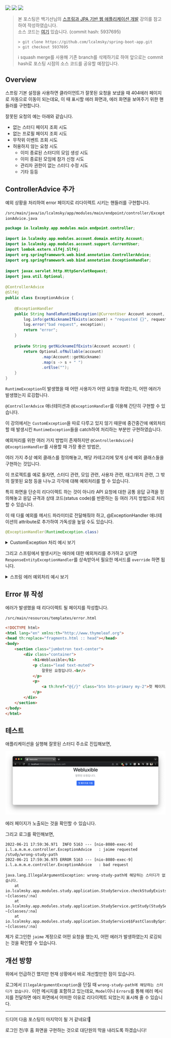 ![](https://img.shields.io/badge/spring--boot-2.5.4-red) ![](https://img.shields.io/badge/gradle-7.1.1-brightgreen) ![](https://img.shields.io/badge/java-11-blue)

> 본 포스팅은 백기선님의 [스프링과 JPA 기반 웹 애플리케이션 개발](https://www.inflearn.com/course/%EC%8A%A4%ED%94%84%EB%A7%81-JPA-%EC%9B%B9%EC%95%B1/dashboard) 강의를 참고하여 작성하였습니다.  
> 소스 코드는 [여기](https://github.com/lcalmsky/spring-boot-app) 있습니다. (commit hash: 5937695)
> ```shell
> > git clone https://github.com/lcalmsky/spring-boot-app.git
> > git checkout 5937695
> ```
> ℹ️ squash merge를 사용해 기존 branch를 삭제하기로 하여 앞으로는 commit hash로 포스팅 시점의 소스 코드를 공유할 예정입니다.

## Overview

스프링 기본 설정을 사용하면 클라이언트가 잘못된 요청을 보냈을 때 404에러 페이지로 자동으로 이동이 되는데요, 이 때 표시할 에러 화면과, 에러 화면을 보여주기 위한 핸들러를 구현합니다.

잘못된 요청의 예는 아래와 같습니다.

* 없는 스터디 페이지 조회 시도
* 없는 프로필 페이지 조회 시도
* 무작위 이벤트 조회 시도
* 허용하지 않는 요청 시도
  * 이미 종료된 스터디의 모임 생성 시도
  * 이미 종료된 모임에 참가 신청 시도
  * 관리자 권한이 없는 스터디 수정 시도
  * 기타 등등

## ControllerAdvice 추가

예외 상황을 처리하여 error 페이지로 리다이렉트 시키는 핸들러를 구현합니다.

`/src/main/java/io/lcalmsky/app/modules/main/endpoint/controller/ExceptionAdvice.java`

```java
package io.lcalmsky.app.modules.main.endpoint.controller;

import io.lcalmsky.app.modules.account.domain.entity.Account;
import io.lcalmsky.app.modules.account.support.CurrentUser;
import lombok.extern.slf4j.Slf4j;
import org.springframework.web.bind.annotation.ControllerAdvice;
import org.springframework.web.bind.annotation.ExceptionHandler;

import javax.servlet.http.HttpServletRequest;
import java.util.Optional;

@ControllerAdvice
@Slf4j
public class ExceptionAdvice {

    @ExceptionHandler
    public String handleRuntimeException(@CurrentUser Account account, HttpServletRequest request, RuntimeException exception) {
        log.info(getNicknameIfExists(account) + "requested {}", request.getRequestURI());
        log.error("bad request", exception);
        return "error";
    }

    private String getNicknameIfExists(Account account) {
        return Optional.ofNullable(account)
                .map(Account::getNickname)
                .map(s -> s + " ")
                .orElse("");
    }
}
```

`RuntimeException`이 발생했을 때 어떤 사용자가 어떤 요청을 하였는지, 어떤 에러가 발생했는지 로깅합니다.

`@ControllerAdvice` 애너테이션과 `@ExceptionHandler`를 이용해 간단히 구현할 수 있습니다.

이 강의에서는 `CustomException`을 따로 다루고 있지 않기 때문에 중간중간에 예외처리 할 때 발생시킨 `RuntimeException`들을 catch하여 처리하는 부분만 구현하였습니다.

예외처리를 위한 여러 가지 방법이 존재하지만 `@ControllerAdvice`나 `@ExceptionHandler`를 사용할 때 가장 좋은 방법은,

여러 가지 추상 예외 클래스를 정의해놓고, 해당 카테고리에 맞게 상세 예외 클래스들을 구현하는 것입니다.

이 프로젝트를 예로 들자면, 스터디 관련, 모임 관련, 사용자 관련, 태그/위치 관련, 그 밖의 잘못된 요청 등을 나누고 각각에 대해 예외처리를 할 수 있습니다.

특히 화면을 단순히 리다이렉트 하는 것이 아니라 API 요청에 대한 공통 응답 규격을 정의해놓고 응답 규격과 상태 코드(status code)를 반환하는 등 여러 가지 방법으로 처리할 수 있습니다.

이 때 다룰 예외를 메서드 파라미터로 전달해줘야 하고, @ExceptionHandler 애너테이션의 attribute로 추가하여 가독성을 높일 수도 있습니다.

```java
@ExceptionHandler(RuntimeException.class)
```

<details>
<summary>CustomException 처리 예시 보기</summary>

```java
  @ExceptionHandler(CustomException.class)
  public ResponseEntity<CustomError> handleCustomException(CustomException customException,
      ServletWebRequest webRequest) {
    return ResponseEntity
        .status(customException.getStatusCode())
        .body(CustomError.builder()
            .timestamp(LocalDateTime.now().toString())
            .status(customException.getRawStatusCode())
            .error(customException.getStatusCode().getReasonPhrase())
            .message(customException.getMessage())
            .path(webRequest.getRequest().getRequestURI())
            .build());
  }
```

```java
public class CustomException extends HttpStatusCodeException {

  protected CustomException(HttpStatus httpStatus, String message) {
    super(httpStatus, message);
  }
}
```

```java
@Getter
@NoArgsConstructor(access = AccessLevel.PROTECTED)
@AllArgsConstructor
@Builder
public class CustomError {

  private String timestamp;
  private Integer status;
  private String error;
  private String message;
  private String path;
}
```

</details>

그리고 스프링에서 발생시키는 에러에 대한 예외처리를 추가하고 싶다면 `ResponseEntityExceptionHandler`를 상속받아서 필요한 메서드를 `override` 하면 됩니다.

<details>
<summary>스프링 에러 예외처리 예시 보기</summary>

```java
package io.lcalmsky.szs.infra.exception;

import io.lcalmsky.szs.infra.event.CustomError;
import java.time.LocalDateTime;
import java.util.List;
import org.springframework.context.support.DefaultMessageSourceResolvable;
import org.springframework.http.HttpHeaders;
import org.springframework.http.HttpStatus;
import org.springframework.http.ResponseEntity;
import org.springframework.http.converter.HttpMessageNotReadableException;
import org.springframework.validation.FieldError;
import org.springframework.web.bind.MethodArgumentNotValidException;
import org.springframework.web.bind.ServletRequestBindingException;
import org.springframework.web.bind.annotation.ControllerAdvice;
import org.springframework.web.context.request.ServletWebRequest;
import org.springframework.web.context.request.WebRequest;
import org.springframework.web.servlet.mvc.method.annotation.ResponseEntityExceptionHandler;

@ControllerAdvice
public class CustomExceptionHandler extends ResponseEntityExceptionHandler {

  @Override
  protected ResponseEntity<Object> handleServletRequestBindingException(
      ServletRequestBindingException ex, HttpHeaders headers, HttpStatus status,
      WebRequest request) {
    return ResponseEntity
        .status(status)
        .body(CustomError.builder()
            .timestamp(LocalDateTime.now().toString())
            .status(status.value())
            .error(status.getReasonPhrase())
            .message(ex.getMessage())
            .path(((ServletWebRequest) request).getRequest().getRequestURI())
            .build());
  }

  @Override
  protected ResponseEntity<Object> handleHttpMessageNotReadable(
      HttpMessageNotReadableException ex, HttpHeaders headers, HttpStatus status,
      WebRequest request) {
    return ResponseEntity
        .status(status)
        .body(CustomError.builder()
            .timestamp(LocalDateTime.now().toString())
            .status(status.value())
            .error(status.getReasonPhrase())
            .message(ex.getMessage())
            .path(((ServletWebRequest) request).getRequest().getRequestURI())
            .build());
  }

  @Override
  protected ResponseEntity<Object> handleMethodArgumentNotValid(MethodArgumentNotValidException ex,
      HttpHeaders headers, HttpStatus status, WebRequest request) {
    List<FieldError> fieldErrors = ex.getFieldErrors();
    return ResponseEntity
        .status(status)
        .body(CustomError.builder()
            .timestamp(LocalDateTime.now().toString())
            .status(status.value())
            .error(ex.getMessage())
            .message(fieldErrors.stream()
                .findFirst()
                .map(DefaultMessageSourceResolvable::getDefaultMessage)
                .orElse(ex.getMessage()))
            .path(((ServletWebRequest) request).getRequest().getRequestURI())
            .build());
  }
}
```

</details>

## Error 뷰 작성

에러가 발생했을 때 리다이렉트 될 페이지를 작성합니다.

`/src/main/resources/templates/error.html`

```html
<!DOCTYPE html>
<html lang="en" xmlns:th="http://www.thymeleaf.org">
<head th:replace="fragments.html :: head"></head>
<body>
    <section class="jumbotron text-center">
        <div class="container">
            <h1>Webluxible</h1>
            <p class="lead text-muted">
                잘못된 요청입니다.<br/>
            </p>
            <p>
                <a th:href="@{/}" class="btn btn-primary my-2">첫 페이지로 이동</a>
            </p>
        </div>
    </section>
</body>
</html>
```

## 테스트

애플리케이션을 실행해 잘못된 스터디 주소로 진입해보면,

![](https://raw.githubusercontent.com/lcalmsky/spring-boot-app/master/resources/images/70-01.png)

에러 페이지가 노출되는 것을 확인할 수 있습니다.

그리고 로그를 확인해보면,

```text
2022-06-21 17:59:36.971  INFO 5163 --- [nio-8080-exec-9] i.l.a.m.m.e.controller.ExceptionAdvice   : jaime requested /study/wrong-study-path
2022-06-21 17:59:36.975 ERROR 5163 --- [nio-8080-exec-9] i.l.a.m.m.e.controller.ExceptionAdvice   : bad request

java.lang.IllegalArgumentException: wrong-study-path에 해당하는 스터디가 없습니다.
	at io.lcalmsky.app.modules.study.application.StudyService.checkStudyExists(StudyService.java:61) ~[classes/:na]
	at io.lcalmsky.app.modules.study.application.StudyService.getStudy(StudyService.java:33) ~[classes/:na]
	at io.lcalmsky.app.modules.study.application.StudyService$$FastClassBySpringCGLIB$$94d69493.invoke(<generated>) ~[classes/:na]
```

제가 로그인한 `jaime` 계정으로 어떤 요청을 했는지, 어떤 에러가 발생하였는지 로깅되는 것을 확인할 수 있습니다.

## 개선 방향

위에서 언급하긴 했지만 현재 상황에서 바로 개선할만한 점이 있습니다.

로그에서 `IllegalArgumentException`을 던질 때 `wrong-study-path에 해당하는 스터디가 없습니다.` 이런 메시지를 포함하고 있는데요, `Model`이나 `Errors`를 통해 에러 메시지를 전달하면 에러 화면에서 어떠한 이유로 리다이렉트 되었는지 표시해 줄 수 있습니다.

---

드디어 다음 포스팅이 마지막이 될 거 같네요!👏

로그인 전/후 홈 화면을 구현하는 것으로 대단원의 막을 내리도록 하겠습니다!

